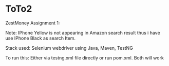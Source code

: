 # ToTo2
ZestMoney Assignment 1:

Note: IPhone Yellow is not appearing in Amazon search result thus i have use IPhone Black as search Item.

Stack used: Selenium webdriver using Java, Maven, TestNG

To run this: Either via testng.xml file directly or run pom.xml. Both will work
